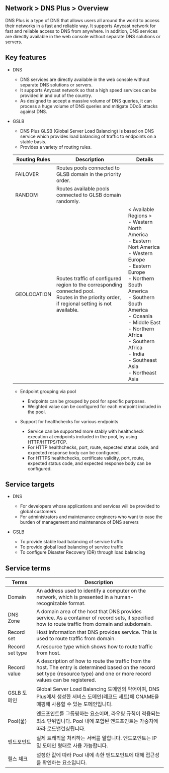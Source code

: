 ## Network > DNS Plus > Overview

DNS Plus is a type of DNS that allows users all around the world to access their networks in a fast and reliable way. It supports Anycast network for fast and reliable access to DNS from anywhere. In addition, DNS services are directly available in the web console without separate DNS solutions or servers.

## Key features

- DNS
    - DNS services are directly available in the web console without separate DNS solutions or servers.
    - It supports Anycast network so that a high speed services can be provided in and out of the country.
    - As designed to accept a massive volume of DNS queries, it can process a huge volume of DNS queries and mitigate DDoS attacks against DNS.

- GSLB
    - DNS Plus GLSB (Global Server Load Balancing) is based on DNS service which provides load balancing of traffic to endpoints on a stable basis.
    - Provides a variety of routing rules.

    | Routing Rules | Description | Details |
    |---|---|---|
    | FAILOVER | Routes pools connected to GLSB domain in the priority order. |  |
    | RANDOM | Routes available pools connected to GLSB domain randomly. |  |
    | GEOLOCATION | Routes traffic of configured region to the corresponding connected pool.<br>Routes in the priority order, if regional setting is not available. | < Available Regions ><br>- Western North America<br>- Eastern Nort America<br>- Western Europe<br>- Eastern Europe<br>- Northern South America<br>- Southern South America<br>- Oceania<br>- Middle East<br>- Northern Africa<br>- Southern Africa<br>- India<br>- Southeast Asia<br>- Northeast Asia |

    - Endpoint grouping via pool
        - Endpoints can be grouped by pool for specific purposes.
        - Weighted value can be configured for each endpoint included in the pool.

    - Support for healthchecks for various endpoints
        - Service can be supported more stably with healthcheck execution at endpoints included in the pool, by using HTTP/HTTPS/TCP.
        - For HTTP healthchecks, port, route, expected status code, and expected response body can be configured.
        - For HTTPS healthchecks, certificate validity, port, route, expected status code, and expected response body can be configured.

## Service targets

- DNS
    - For developers whose applications and services will be provided to global customers
    - For administrators and maintenance engineers who want to ease the burden of management and maintenance of DNS servers

- GSLB
    - To provide stable load balancing of service traffic
    - To provide global load balancing of service traffic
    - To configure Disaster Recovery (DR) through load balancing

## Service terms

| Terms | Description |
|---|---|
| Domain | An address used to identify a computer on the network, which is presented in a human-recognizable format. |
| DNS Zone | A domain area of the host that DNS provides service. As a container of record sets, it specified how to route traffic from domain and subdomain. |
| Record set | Host information that DNS provides service. This is used to route traffic from domain. |
| Record set type | A resource type which shows how to route traffic from host. |
| Record value | A description of how to route the traffic from the host. The entry is determined based on the record set type (resource type) and one or more record values can be registered. |
| GSLB 도메인 | Global Server Load Balancing 도메인의 약어이며, DNS Plus에서 생성한 서비스 도메인(레코드 세트)에 CNAME을 매핑해 사용할 수 있는 도메인입니다. |
| Pool(풀) | 엔드포인트를 그룹핑하는 요소이며, 라우팅 규칙이 적용되는 최소 단위입니다. Pool 내에 포함된 엔드포인트는 가중치에 따라 로드밸런싱됩니다. |
| 엔드포인트 | 실제 트래픽을 처리하는 서버를 말합니다. 엔드포인트는 IP 및 도메인 형태로 사용 가능합니다. |
| 헬스 체크 | 설정한 값에 따라 Pool 내에 속한 엔드포인트에 대해 접근성을 확인하는 요소입니다. |
